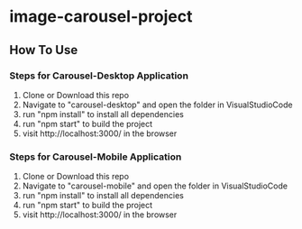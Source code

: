 # image-carousel-project

## How To Use

### Steps for Carousel-Desktop Application

1. Clone or Download this repo
2. Navigate to "carousel-desktop" and open the folder in VisualStudioCode
3. run "npm install" to install all dependencies
4. run "npm start" to build the project
5. visit http://localhost:3000/ in the browser


### Steps for Carousel-Mobile Application

1. Clone or Download this repo
2. Navigate to "carousel-mobile" and open the folder in VisualStudioCode
3. run "npm install" to install all dependencies
4. run "npm start" to build the project
5. visit http://localhost:3000/ in the browser
